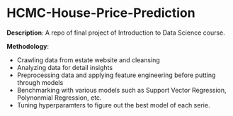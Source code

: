 # HCMC-House-Price-Prediction

__Description__: A repo of final project of Introduction to Data Science course.

__Methodology__:
- Crawling data from estate website and cleansing
- Analyzing data for detail insights
- Preprocessing data and applying feature engineering before putting through models
- Benchmarking with various models such as Support Vector Regression, Polynonmial Regression, etc.
- Tuning hyperparamters to figure out the best model of each serie.